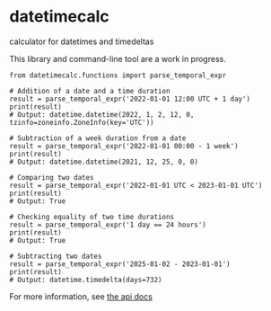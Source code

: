 # datetimecalc

calculator for datetimes and timedeltas

This library and command-line tool are a work in progress.

```
from datetimecalc.functions import parse_temporal_expr

# Addition of a date and a time duration
result = parse_temporal_expr('2022-01-01 12:00 UTC + 1 day')
print(result)
# Output: datetime.datetime(2022, 1, 2, 12, 0, tzinfo=zoneinfo.ZoneInfo(key='UTC'))

# Subtraction of a week duration from a date
result = parse_temporal_expr('2022-01-01 00:00 - 1 week')
print(result)
# Output: datetime.datetime(2021, 12, 25, 0, 0)

# Comparing two dates
result = parse_temporal_expr('2022-01-01 UTC < 2023-01-01 UTC')
print(result)
# Output: True

# Checking equality of two time durations
result = parse_temporal_expr('1 day == 24 hours')
print(result)
# Output: True

# Subtracting two dates
result = parse_temporal_expr('2025-01-02 - 2023-01-01')
print(result)
# Output: datetime.timedelta(days=732)
```

 For more information, see [the api docs](docs/index.md)
